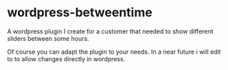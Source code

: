 # wordpress-betweentime
A wordpress plugin I create for a customer that needed to show different sliders between some hours.

Of course you can adapt the plugin to your needs. In a near future i will edit to to allow changes directly in wordpress.